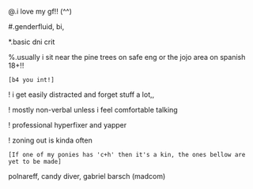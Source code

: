 @.i love my gf!! (^^)

#.genderfluid, bi,

*.basic dni crit

%.usually i sit near the pine trees on safe eng or the jojo area on spanish 18+!!

`[b4 you int!]`

! i get easily distracted and forget stuff a lot,,

! mostly non-verbal unless i feel comfortable talking

! professional hyperfixer and yapper

! zoning out is kinda often

`[If one of my ponies has 'c+h' then it's a kin, the ones bellow are yet to be made]`

polnareff, candy diver, gabriel barsch (madcom)
